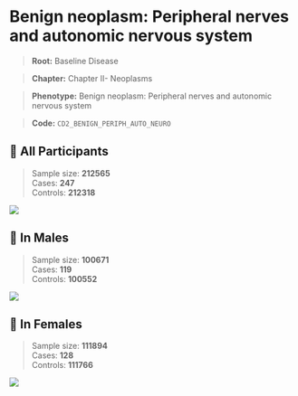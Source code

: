 # Benign neoplasm: Peripheral nerves and autonomic nervous system

> **Root:** Baseline Disease  

> **Chapter:** Chapter II- Neoplasms  

> **Phenotype:** Benign neoplasm: Peripheral nerves and autonomic nervous system  

> **Code:** `CD2_BENIGN_PERIPH_AUTO_NEURO`

## 🧪 All Participants  
> Sample size: **212565**  
> Cases: **247**  
> Controls: **212318**
<img src="/Disease/Figures/ALL/Incidence/CD2_BENIGN_PERIPH_AUTO_NEURO.png"/>
<CsvTable src="/Disease/Data/ALL/Incidence/COX_CD2_BENIGN_PERIPH_AUTO_NEURO.csv" label="🔍 View full results" />

## 👨 In Males  
> Sample size: **100671**  
> Cases: **119**  
> Controls: **100552**
<img src="/Disease/Figures/Male/Incidence/CD2_BENIGN_PERIPH_AUTO_NEURO.png"/>
<CsvTable src="/Disease/Data/Male/Incidence/COX_CD2_BENIGN_PERIPH_AUTO_NEURO.csv" label="🔍 View full results" />

## 👩 In Females  
> Sample size: **111894**  
> Cases: **128**  
> Controls: **111766**
<img src="/Disease/Figures/Female/Incidence/CD2_BENIGN_PERIPH_AUTO_NEURO.png"/>
<CsvTable src="/Disease/Data/Female/Incidence/COX_CD2_BENIGN_PERIPH_AUTO_NEURO.csv" label="🔍 View full results" />
